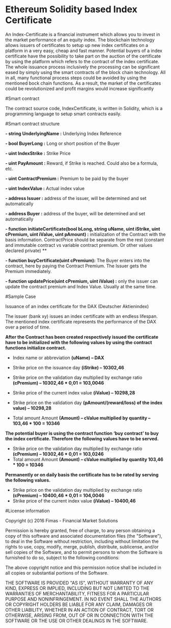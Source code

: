 # Ethereum Solidity based Index Certificate

An Index-Certificate is a financial instrument which allows you to invest in the market performance of an equity index. The blockchain technology allows issuers of certificates to setup up new index certificates on a platform in a very easy, cheap and fast manner. Potential buyers of a index certificate have the possibility to take part on the auction of the certificate by using the platform which refers to the contract of the index certificate.
The whole issuance process inclusively the processing can be significant eased by simply using the smart contracts of the block chain technology. All in all, many functional process steps could be avoided by using the mentioned bock chain functions. As a result, the market of the certificates could be revolutionized and profit margins would increase significantly


#Smart contract 

The contract source code, IndexCertificate, is written in Solidity, which is a programming language to setup smart contracts easily.

#Smart contract structure

**- string UnderlyingName :** Underlying Index Reference 

**- bool BuyerLong :**  Long or short position of the Buyer  

**- uint IndexStrike :**  Strike Price  

**- uint PayAmount :**  Reward, if Strike is reached. Could also be a formula, etc.  

**- uint ContractPremium :**  Premium to be paid by the buyer  

**- uint IndexValue :**  Actual index value   

**- address Issuer :**  address of the issuer, will be  determined and set automatically 

**- address Buyer :**  address of the buyer,  will be determined and set automatically 

**- function initiateCertificate(bool bLong, string uName, uint iStrike, uint cPremium, uint iValue, uint pAmount) :**
initialization of the Contract with the basis information. ContractPrice should be separate from the rest (constant and immutable
contract vs variable contract premium. Or other values declared private) **

**-  function buyCertificate(uint cPremium):** The Buyer enters into the contract, here by paying the Contract Premium.
The Issuer gets the Premium immediately.

**- function updatePrice(uint cPremium, uint iValue) :** only the issuer can update the contract premium and Index Value. Usually at the same time.

#Sample Case

Issuance of an index certificate for the DAX (Deutscher Aktienindex)

The issuer (bank xy) issues an index certificate with an endless lifespan. The mentioned index certificate represents the performance of the DAX over a period of time.  

**After the Contract has been created respectively issued the certificate have to be initialized with the following values by using the contract functions initialize contract.**

 - Index name or abbreviation **(uName) – DAX** 
 
 - Strike price on the issuance day **(iStrike) – 10302,46** 
 
 - Strike price on the validation day multiplied by exchange ratio **(cPremium) – 10302,46 * 0,01 = 103,0046** 
 
 - Strike price of the current index value **(iValue) – 10298,28**
 
 - Strike price on the validation day **(pAmount/(reward/loss) of the index value) – 10298,28** 
 
 - Total amount Amount **(Amount) – cValue multiplied by quantity – 103,46 * 100 = 10346** 


**The potential buyer is using the contract function ‘buy contract’ to buy the index certificate. Therefore the following values have to be served.**

- Strike price on the validation day multiplied by exchange ratio **(cPremium) – 10302,46 * 0,01 = 103,0246**
- Total amount Amount **(Amount) – cValue multiplied by quantity 103,46 * 100 = 10346** 

**Permanently or on daily basis the certificate has to be rated by serving the following values.** 

- Strike price on the validation day multiplied by exchange ratio **(cPremium) – 10400,46 * 0,01 = 104,0046** 
- Strike price of the current index value **(iValue) – 10400,46** 


#License information

Copyright (c) 2016 Fimas - Financial Market Solutions

Permission is hereby granted, free of charge, to any person obtaining a copy
of this software and associated documentation files (the "Software"), to deal
in the Software without restriction, including without limitation the rights
to use, copy, modify, merge, publish, distribute, sublicense, and/or sell
copies of the Software, and to permit persons to whom the Software is
furnished to do so, subject to the following conditions:

The above copyright notice and this permission notice shall be included in all
copies or substantial portions of the Software.

THE SOFTWARE IS PROVIDED "AS IS", WITHOUT WARRANTY OF ANY KIND, EXPRESS OR
IMPLIED, INCLUDING BUT NOT LIMITED TO THE WARRANTIES OF MERCHANTABILITY,
FITNESS FOR A PARTICULAR PURPOSE AND NONINFRINGEMENT. IN NO EVENT SHALL THE
AUTHORS OR COPYRIGHT HOLDERS BE LIABLE FOR ANY CLAIM, DAMAGES OR OTHER
LIABILITY, WHETHER IN AN ACTION OF CONTRACT, TORT OR OTHERWISE, ARISING FROM,
OUT OF OR IN CONNECTION WITH THE SOFTWARE OR THE USE OR OTHER DEALINGS IN THE
SOFTWARE.

